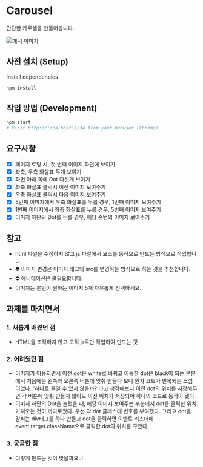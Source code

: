 # Carousel

간단한 캐로셀을 만들어봅니다.

![예시 이미지](./carousel.png)

## 사전 설치 (Setup)

Install dependencies

```sh
npm install
```

## 작업 방법 (Development)

```sh
npm start
# Visit http://localhost:1234 from your browser (Chrome)
```

## 요구사항

- [x] 페이지 로딩 시, 첫 번째 이미지 화면에 보이기
- [x] 좌측, 우측 화살표 두개 보이기
- [x] 화면 아래 쪽에 Dot 다섯개 보이기
- [x] 좌측 화살표 클릭시 이전 이미지 보여주기
- [x] 우측 화살표 클릭시 다음 이미지 보여주기
- [x] 5번째 이미지에서 우측 화살표를 누를 경우, 1번째 이미지 보여주기
- [x] 1번째 이미지에서 좌측 화살표를 누를 경우, 5번째 이미지 보여주기
- [x] 이미지 하단의 Dot를 누를 경우, 해당 순번의 이미지 보여주기

## 참고

- html 파일을 수정하지 않고 js 파일에서 요소를 동적으로 만드는 방식으로 작업합니다.
- ⛔️ 이미지 변경은 이미지 태그의 src를 변경하는 방식으로 하는 것을 추천합니다.
- ⛔️ 애니메이션은 불필요합니다.
- 이미지는 본인이 원하는 이미지 5개 자유롭게 선택하세요.

## 과제를 마치면서

### 1. 새롭게 배웠던 점

- HTML을 조작하지 않고 오직 js로만 작업하여 만드는 것

### 2. 어려웠던 점

- 이미지가 이동되면서 이전 dot은 white로 바뀌고 이동한 dot은 black이 되는 부분에서 처음에는 왼쪽과 오른쪽 버튼에 맞춰 만들다 보니 뭔가 코드가 반복되는 느낌이었다. '하나로 줄일 수 있지 않을까?'라고 생각해보니 이전 dot의 위치를 저장해두면 각 버튼에 맞춰 만들지 않아도 이전 위치가 저장되어 하나의 코드로 동작이 됐다.
- 이미지 하단의 Dot을 눌렀을 때, 해당 이미지 보여주는 부분에서 dot을 클릭한 위치 가져오는 것이 까다로웠다. 우선 각 dot 클래스에 번호를 부여했다. 그리고 dot을 감싸는 div태그를 하나 만들고 dot을 클릭하면 이벤트 리스너에 event.target.className으로 클릭한 dot의 위치를 구했다.

### 3. 궁금한 점

- 이렇게 만드는 것이 맞을까요..!
